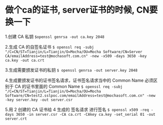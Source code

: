 # 做个ca的证书, server证书的时候, CN要换一下

1.创建 CA 私钥
```$openssl genrsa -out ca.key 2048```

2.生成 CA 的自签名证书
```$ openssl req -subj "/C=CN/ST=Tianjin/L=Tianjin/O=Mocha/OU=Mocha Software/CN=Server CA/emailAddress=test@mochasoft.com.cn" -new -x509 -days 3650 -key ca.key -out ca.crt```

3.生成需要颁发证书的私钥
```$ openssl genrsa -out server.key 2048```

4.生成要颁发证书的证书签名请求，证书签名请求当中的 Common Name 必须区别于 CA 的证书里面的 Common Name
```$ openssl req -subj "/C=CN/ST=Tianjin/L=Tianjin/O=Mocha/OU=Mocha Software/CN=test2.sslpoc.com/emailAddress=test@mochasoft.com.cn" -new -key server.key -out server.csr```

5.用 2 创建的 CA 证书给 4 生成的 签名请求 进行签名
```$ openssl x509 -req -days 3650 -in server.csr -CA ca.crt -CAkey ca.key -set_serial 01 -out server.crt```
